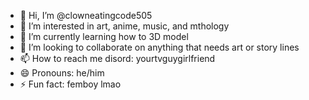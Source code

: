 - 👋 Hi, I’m @clowneatingcode505
- 👀 I’m interested in art, anime, music, and mthology
- 🌱 I’m currently learning how to 3D model
- 💞️ I’m looking to collaborate on anything that needs art or story lines
- 📫 How to reach me disord: yourtvguygirlfriend
- 😄 Pronouns: he/him
- ⚡ Fun fact: femboy lmao

<!---
clowneatingcode505/clowneatingcode505 is a ✨ special ✨ repository because its `README.md` (this file) appears on your GitHub profile.
You can click the Preview link to take a look at your changes.
--->
